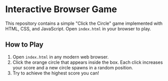 # Interactive Browser Game

This repository contains a simple "Click the Circle" game implemented with HTML, CSS, and JavaScript. Open `index.html` in your browser to play.

## How to Play

1. Open `index.html` in any modern web browser.
2. Click the orange circle that appears inside the box. Each click increases your score and a new circle spawns in a random position.
3. Try to achieve the highest score you can!
